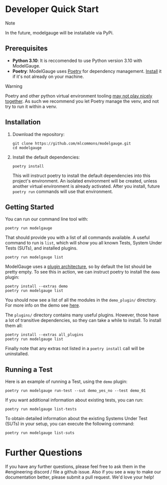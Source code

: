 # Developer Quick Start
> [!NOTE]
> In the future, modelgauge will be installable via PyPi.

## Prerequisites
- **Python 3.10**: It is reccomended to use Python version 3.10 with ModelGauge. 
- **Poetry**: ModelGauge uses [Poetry](https://python-poetry.org/) for dependency management. [Install](https://python-poetry.org/docs/#installation) it if it's not already on your machine.


> [!WARNING]
> Poetry and other python virtual environment tooling [may not play nicely together](https://github.com/orgs/python-poetry/discussions/7767). As such we recommend you let Poetry manage the venv, and not try to run it within a venv.

## Installation

1. Download the repository:
    ```
    git clone https://github.com/mlcommons/modelgauge.git
    cd modelgauge
    ```

2. Install the default dependencies:  
    ```
    poetry install
    ```
    This will instruct poetry to install the default dependencies into this project's environment. An isolated environment will be created, unless another virtual environment is already activated.
    After you install, future `poetry run` commands will use that environment.

## Getting Started
You can run our command line tool with:

```
poetry run modelgauge
```

That should provide you with a list of all commands available. A useful command to run is `list`, which will show you all known Tests, System Under Tests (SUTs), and installed plugins.

```
poetry run modelgauge list
```

ModelGauge uses a [plugin architecture](plugins.md), so by default the list should be pretty empty. To see this in action, we can instruct poetry to install the `demo` plugin:

```
poetry install --extras demo
poetry run modelgauge list
```

You should now see a list of all the modules in the `demo_plugin/` directory. For more info on the demo see [here](tutorial.md). 

The `plugins/` directory contains many useful plugins. However, those have a lot of transitive dependencies, so they can take a while to install. To install them all:

```
poetry install --extras all_plugins
poetry run modelgauge list
```

Finally note that any extras not listed in a `poetry install` call will be uninstalled.

## Running a Test

Here is an example of running a Test, using the `demo` plugin:

```
poetry run modelgauge run-test --sut demo_yes_no --test demo_01
```

If you want additional information about existing tests, you can run:

```
poetry run modelgauge list-tests
```

To obtain detailed information about the existing Systems Under Test (SUTs) in your setup, you can execute the following command:
```
poetry run modelgauge list-suts
```

# Further Questions

If you have any further questions, please feel free to ask them in the #engineering discord / file a github issue. Also if you see a way to make our documentation better, please submit a pull request. We'd love your help!
